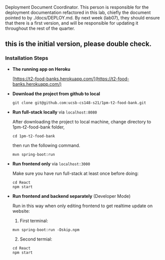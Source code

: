 Deployment Document Coordinator. This person is responsible for the deployment documentation refactored in this lab, chiefly the document pointed to by ./docs/DEPLOY.md. By next week (lab07), they should ensure that there is a first version, and will be responsible for updating it throughout the rest of the quarter.


## this is the initial version, please double check.


### Installation Steps
  
- **The running app on Heroku**

    [https://t2-food-banks.herokuapp.com/](https://t2-food-banks.herokuapp.com/)
    
- **Download the project from github to local** 

    ```
    git clone git@github.com:ucsb-cs148-s21/1pm-t2-food-bank.git
    ```

- **Run full-stack locally** via `localhost:8080`

    After downloading the project to local machine, change directory to 1pm-t2-food-bank folder,
    ```
    cd 1pm-t2-food-bank
    ```
    
    then run the following command.
    ```
    mvn spring-boot:run
    ```

- **Run frontend only** via `localhost:3000` 

    Make sure you have run full-stack at least once before doing:
    ```
    cd React
    npm start
    ```

- **Run frontend and backend separately** (Developer Mode)

    Run in this way when only editing frontend to get realtime update on website:

    1. First terminal:
    ```
    mvn spring-boot:run -Dskip.npm
    ```
    2. Second termial:
    ```
    cd React
    npm start
    ```
